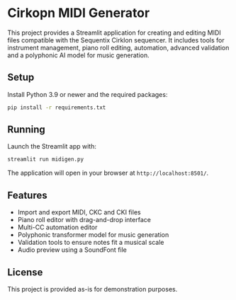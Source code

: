 # Cirkopn MIDI Generator

This project provides a Streamlit application for creating and editing MIDI files compatible with the Sequentix Cirklon sequencer. It includes tools for instrument management, piano roll editing, automation, advanced validation and a polyphonic AI model for music generation.

## Setup

Install Python 3.9 or newer and the required packages:

```bash
pip install -r requirements.txt
```

## Running

Launch the Streamlit app with:

```bash
streamlit run midigen.py
```

The application will open in your browser at `http://localhost:8501/`.

## Features

* Import and export MIDI, CKC and CKI files
* Piano roll editor with drag-and-drop interface
* Multi-CC automation editor
* Polyphonic transformer model for music generation
* Validation tools to ensure notes fit a musical scale
* Audio preview using a SoundFont file

## License

This project is provided as-is for demonstration purposes.
